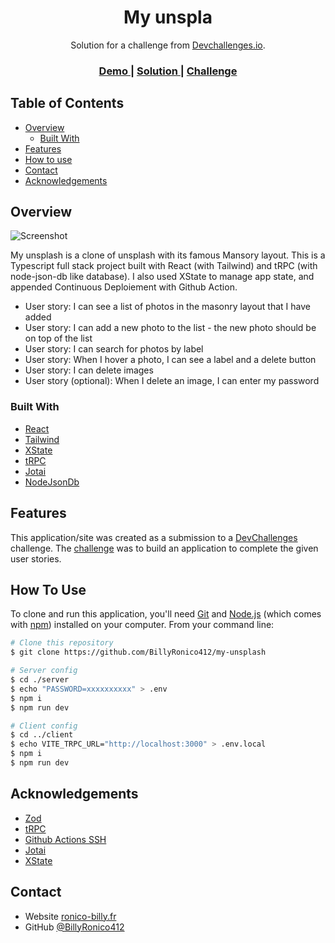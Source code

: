 <!-- Please update value in the {}  -->

<h1 align="center">My unspla</h1>

<div align="center">
   Solution for a challenge from  <a href="http://devchallenges.io" target="_blank">Devchallenges.io</a>.
</div>

<div align="center">
  <h3>
    <a href="https://my-unsplash-indol.vercel.app/">
      Demo
    </a>
    <span> | </span>
    <a href="https://github.com/BillyRonico412/my-unsplash">
      Solution
    </a>
    <span> | </span>
    <a href="https://legacy.devchallenges.io/challenges/rYyhwJAxMfES5jNQ9YsP">
      Challenge
    </a>
  </h3>
</div>

<!-- TABLE OF CONTENTS -->

## Table of Contents

- [Overview](#overview)
  - [Built With](#built-with)
- [Features](#features)
- [How to use](#how-to-use)
- [Contact](#contact)
- [Acknowledgements](#acknowledgements)

<!-- OVERVIEW -->

## Overview

![Screenshot](https://github.com/BillyRonico412/my-unsplash/assets/65350513/ae18d7a9-cf96-41cf-aecb-4124298b12d4)

My unsplash is a clone of unsplash with its famous Mansory layout. 
This is a Typescript full stack project built with React (with Tailwind) and tRPC (with node-json-db like database). 
I also used XState to manage app state, and appended Continuous Deploiement with Github Action.

- User story: I can see a list of photos in the masonry layout that I have added
- User story: I can add a new photo to the list - the new photo should be on top of the list
- User story: I can search for photos by label
- User story: When I hover a photo, I can see a label and a delete button
- User story: I can delete images
- User story (optional): When I delete an image, I can enter my password

### Built With

<!-- This section should list any major frameworks that you built your project using. Here are a few examples.-->

- [React](https://reactjs.org/)
- [Tailwind](https://tailwindcss.com/)
- [XState](https://xstate.js.org/docs/)
- [tRPC](https://trpc.io/)
- [Jotai](https://jotai.org/)
- [NodeJsonDb](https://www.npmjs.com/package/node-json-db)

## Features

<!-- List the features of your application or follow the template. Don't share the figma file here :) -->

This application/site was created as a submission to a [DevChallenges](https://devchallenges.io/challenges) challenge. The [challenge](https://devchallenges.io/challenges/rYyhwJAxMfES5jNQ9YsP) was to build an application to complete the given user stories.

## How To Use

<!-- Example: -->

To clone and run this application, you'll need [Git](https://git-scm.com) and [Node.js](https://nodejs.org/en/download/) (which comes with [npm](http://npmjs.com)) installed on your computer. From your command line:

```bash
# Clone this repository
$ git clone https://github.com/BillyRonico412/my-unsplash

# Server config
$ cd ./server
$ echo "PASSWORD=xxxxxxxxxx" > .env
$ npm i
$ npm run dev

# Client config
$ cd ../client
$ echo VITE_TRPC_URL="http://localhost:3000" > .env.local
$ npm i
$ npm run dev
```

## Acknowledgements

<!-- This section should list any articles or add-ons/plugins that helps you to complete the project. This is optional but it will help you in the future. For example: -->

- [Zod](https://devchallenges-blogs.web.app/how-to-replicate-design/)
- [tRPC](https://trpc.io/)
- [Github Actions SSH](https://github.com/appleboy/ssh-action)
- [Jotai](https://jotai.org/)
- [XState](https://xstate.js.org/docs/)

## Contact

- Website [ronico-billy.fr](https://ronico-billy.fr)
- GitHub [@BillyRonico412](https://github.com/BillyRonico412)
